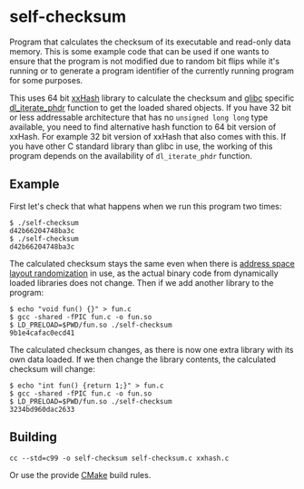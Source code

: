 # self-checksum

Program that calculates the checksum of its executable and read-only
data memory. This is some example code that can be used if one wants
to ensure that the program is not modified due to random bit flips
while it's running or to generate a program identifier of the
currently running program for some purposes.

This uses 64 bit
[xxHash](https://github.com/Cyan4973/xxHash) library to calculate the
checksum and [glibc](https://www.gnu.org/software/libc/) specific
[dl\_iterate\_phdr](http://man7.org/linux/man-pages/man3/dl_iterate_phdr.3.html)
function to get the loaded shared objects. If you have 32 bit or less
addressable architecture that has no `unsigned long long` type
available, you need to find alternative hash function to 64 bit
version of xxHash. For example 32 bit version of xxHash that also
comes with this. If you have other C standard library than glibc in
use, the working of this program depends on the availability of
`dl_iterate_phdr` function.

## Example

First let's check that what happens when we run this program two times:

    $ ./self-checksum
    d42b66204748ba3c
    $ ./self-checksum
    d42b66204748ba3c

The calculated checksum stays the same even when there is
[address space layout randomization](https://en.wikipedia.org/wiki/Address_space_layout_randomization)
in use, as the actual binary code from dynamically loaded libraries
does not change. Then if we add another library to the program:

    $ echo "void fun() {}" > fun.c
    $ gcc -shared -fPIC fun.c -o fun.so
    $ LD_PRELOAD=$PWD/fun.so ./self-checksum
    9b1e4cafac0ecd41

The calculated checksum changes, as there is now one extra library
with its own data loaded. If we then change the library contents, the
calculated checksum will change:

    $ echo "int fun() {return 1;}" > fun.c
    $ gcc -shared -fPIC fun.c -o fun.so
    $ LD_PRELOAD=$PWD/fun.so ./self-checksum
    3234bd960dac2633

## Building

    cc --std=c99 -o self-checksum self-checksum.c xxhash.c

Or use the provide [CMake](https://cmake.org/) build rules.
